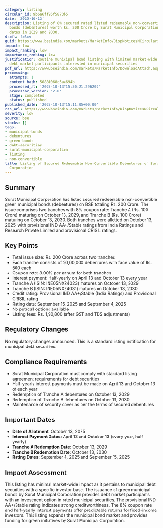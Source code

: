 ```yaml
---
category: listing
circular_id: 9b6a6ff95f5873b5
date: '2025-10-13'
description: Listing of 8% secured rated listed redeemable non-convertible green municipal
  bonds (debentures) worth Rs. 200 Crore by Surat Municipal Corporation with maturity
  dates in 2029 and 2030.
draft: false
guid: https://www.bseindia.com/markets/MarketInfo/DispNoticesNCirculars.aspx?Noticeid={7A4CCD7F-FB8C-4F86-8D36-E7923C42A05B}&noticeno=20251013-62&dt=10/13/2025&icount=62&totcount=62&flag=0
impact: low
impact_ranking: low
importance_ranking: low
justification: Routine municipal bond listing with limited market-wide impact; affects
  debt market participants interested in municipal securities
pdf_url: https://www.bseindia.com/markets/MarketInfo/DownloadAttach.aspx?id=20251013-62&attachedId=2ec0e7e2-d233-4fcb-912c-7c759297db3b
processing:
  attempts: 1
  content_hash: 50881068c5aa694b
  processed_at: '2025-10-13T15:30:21.296202'
  processor_version: '2.0'
  stage: completed
  status: published
published_date: '2025-10-13T15:11:05+00:00'
rss_url: https://www.bseindia.com/markets/MarketInfo/DispNoticesNCirculars.aspx?Noticeid={7A4CCD7F-FB8C-4F86-8D36-E7923C42A05B}&noticeno=20251013-62&dt=10/13/2025&icount=62&totcount=62&flag=0
severity: low
source: bse
stocks: []
tags:
- municipal-bonds
- debentures
- green-bonds
- debt-securities
- surat-municipal-corporation
- listing
- non-convertible
title: Listing of Secured Redeemable Non-Convertible Debentures of Surat Municipal
  Corporation
---
```


## Summary

Surat Municipal Corporation has listed secured redeemable non-convertible green municipal bonds (debentures) on BSE totaling Rs. 200 Crore. The issue comprises two tranches with 8% coupon rate: Tranche A (Rs. 100 Crore) maturing on October 13, 2029, and Tranche B (Rs. 100 Crore) maturing on October 13, 2030. Both tranches were allotted on October 13, 2025, with provisional IND AA+/Stable ratings from India Ratings and Research Private Limited and provisional CRISIL ratings.

## Key Points

- Total issue size: Rs. 200 Crore across two tranches
- Each tranche consists of 20,00,000 debentures with face value of Rs. 500 each
- Coupon rate: 8.00% per annum for both tranches
- Interest payment: Half-yearly on April 13 and October 13 every year
- Tranche A (ISIN: INE05NX24023) matures on October 13, 2029
- Tranche B (ISIN: INE05NX24031) matures on October 13, 2030
- Credit rating: Provisional IND AA+/Stable (India Ratings) and Provisional CRISIL rating
- Rating date: September 15, 2025 and September 4, 2025
- No put/call options available
- Listing fees: Rs. 1,90,800 (after GST and TDS adjustments)

## Regulatory Changes

No regulatory changes announced. This is a standard listing notification for municipal debt securities.

## Compliance Requirements

- Surat Municipal Corporation must comply with standard listing agreement requirements for debt securities
- Half-yearly interest payments must be made on April 13 and October 13 of each year
- Redemption of Tranche A debentures on October 13, 2029
- Redemption of Tranche B debentures on October 13, 2030
- Maintenance of security cover as per the terms of secured debentures

## Important Dates

- **Date of Allotment**: October 13, 2025
- **Interest Payment Dates**: April 13 and October 13 (every year, half-yearly)
- **Tranche A Redemption Date**: October 13, 2029
- **Tranche B Redemption Date**: October 13, 2030
- **Rating Dates**: September 4, 2025 and September 15, 2025

## Impact Assessment

This listing has minimal market-wide impact as it pertains to municipal debt securities with a specific investor base. The issuance of green municipal bonds by Surat Municipal Corporation provides debt market participants with an investment option in rated municipal securities. The provisional IND AA+/Stable rating indicates strong creditworthiness. The 8% coupon rate and half-yearly interest payments offer predictable returns for fixed-income investors. This listing expands the municipal bond market and provides funding for green initiatives by Surat Municipal Corporation.